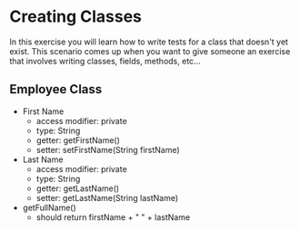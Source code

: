 # Creating Classes

In this exercise you will learn how to write tests for a class that doesn't yet exist. 
This scenario comes up when you want to give someone an exercise that involves
writing classes, fields, methods, etc...

## Employee Class

- First Name
    - access modifier: private
    - type: String
    - getter: getFirstName()
    - setter: setFirstName(String firstName)
- Last Name
    - access modifier: private
    - type: String
    - getter: getLastName()
    - setter: getLastName(String lastName)
- getFullName()
    - should return firstName + " " + lastName